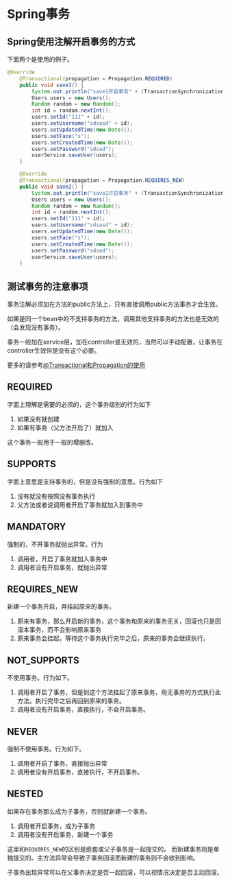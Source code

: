 # Spring事务

## Spring使用注解开启事务的方式
下面两个是使用的例子。
```java
@Override
    @Transactional(propagation = Propagation.REQUIRED)
    public void save1() {
        System.out.println("save1开启事务" + (TransactionSynchronizationManager.isActualTransactionActive() ? "是" : "否"));
        Users users = new Users();
        Random random = new Random();
        int id = random.nextInt();
        users.setId("111" + id);
        users.setUsername("sdsasd" + id);
        users.setUpdatedTime(new Date());
        users.setFace("s");
        users.setCreatedTime(new Date());
        users.setPassword("sdsad");
        userService.saveUser(users);
    }

    @Override
    @Transactional(propagation = Propagation.REQUIRES_NEW)
    public void save2() {
        System.out.println("save2开启事务" + (TransactionSynchronizationManager.isActualTransactionActive() ? "是" : "否"));
        Users users = new Users();
        Random random = new Random();
        int id = random.nextInt();
        users.setId("111" + id);
        users.setUsername("sdsasd" + id);
        users.setUpdatedTime(new Date());
        users.setFace("s");
        users.setCreatedTime(new Date());
        users.setPassword("sdsad");
        userService.saveUser(users);
    }
```

## 测试事务的注意事项
事务注解必须加在方法的public方法上，只有直接调用public方法事务才会生效。

如果是同一个bean中的不支持事务的方法，调用其他支持事务的方法也是无效的（会发现没有事务）。

事务一般加在service层，加在controller是无效的，当然可以手动配置，让事务在controller生效但是没有这个必要。

更多的请参考[@Transactional和Propagation的使用](https://blog.csdn.net/scgyus/article/details/105141107)

## REQUIRED

字面上理解是需要的必须的，这个事务级别的行为如下
1. 如果没有就创建
2. 如果有事务（父方法开启了）就加入

这个事务一般用于一般的增删改。

## SUPPORTS

字面上意思是支持事务的，但是没有强制的意思。行为如下
1. 没有就没有按照没有事务执行
2. 父方法或者说调用者开启了事务就加入到事务中

## MANDATORY
强制的，不开事务就抛出异常。行为
1. 调用者，开启了事务就加入事务中
2. 调用者没有开启事务，就抛出异常

## REQUIRES_NEW
新建一个事务开启，并挂起原来的事务。
1. 原来有事务，那么开启新的事务，这个事务和原来的事务无关，回滚也只是回滚本事务，而不会影响原来事务
2. 原来事务会挂起，等待这个事务执行完毕之后，原来的事务会继续执行。

## NOT_SUPPORTS
不使用事务。行为如下。
1. 调用者开启了事务，但是到这个方法挂起了原来事务，用无事务的方式执行此方法。执行完毕之后再回到原来的事务。
2. 调用者没有开启事务，直接执行，不会开启事务。

## NEVER
强制不使用事务。行为如下。
1. 调用者开启了事务，直接抛出异常
2. 调用者没有开启事务，直接执行，不开启事务。

## NESTED
如果存在事务那么成为子事务，否则就新建一个事务。
1. 调用者开启事务，成为子事务
2. 调用者没有开启事务，新建一个事务

这里和`REQUIRES_NEW`的区别是嵌套或父子事务是一起提交的。
而新建事务则是单独提交的。主方法异常会导致子事务回滚而新建的事务则不会收到影响。

子事务出现异常可以在父事务决定是否一起回滚，可以视情况决定是否主动回滚。